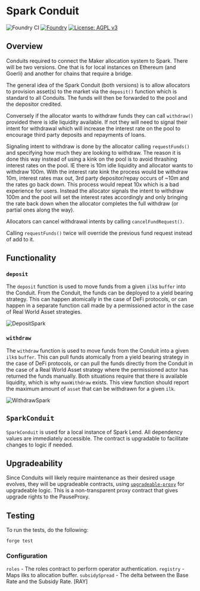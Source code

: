# Spark Conduit

![Foundry CI](https://github.com/marsfoundation/spark-conduits/actions/workflows/ci.yml/badge.svg)
[![Foundry][foundry-badge]][foundry]
[![License: AGPL v3](https://img.shields.io/badge/License-AGPL%20v3-blue.svg)](https://github.com/marsfoundation/spark-conduits/blob/master/LICENSE)

[foundry]: https://getfoundry.sh/
[foundry-badge]: https://img.shields.io/badge/Built%20with-Foundry-FFDB1C.svg

## Overview

Conduits required to connect the Maker allocation system to Spark. There will be two versions. One that is for local instances on Ethereum (and Goerli) and another for chains that require a bridge.

The general idea of the Spark Conduit (both versions) is to allow allocators to provision asset(s) to the market via the `deposit()` function which is standard to all Conduits. The funds will then be forwarded to the pool and the depositor credited.

Conversely if the allocator wants to withdraw funds they can call `withdraw()` provided there is idle liquidity available. If not they will need to signal their intent for withdrawal which will increase the interest rate on the pool to encourage third party deposits and repayments of loans.

Signaling intent to withdraw is done by the allocator calling `requestFunds()` and specifying how much they are looking to withdraw. The reason it is done this way instead of using a kink on the pool is to avoid thrashing interest rates on the pool. IE there is 10m idle liquidity and allocator wants to withdraw 100m. With the interest rate kink the process would be withdraw 10m, interest rates max out, 3rd party depositor/repay occurs of ~10m and the rates go back down. This process would repeat 10x which is a bad experience for users. Instead the allocator signals the intent to withdraw 100m and the pool will set the interest rates accordingly and only bringing the rate back down when the allocator completes the full withdraw (or partial ones along the way).

Allocators can cancel withdrawal intents by calling `cancelFundRequest()`.

Calling `requestFunds()` twice will override the previous fund request instead of add to it.

## Functionality

### `deposit`

The `deposit` function is used to move funds from a given `ilk`s `buffer` into the Conduit. From the Conduit, the funds can be deployed to a yield bearing strategy. This can happen atomically in the case of DeFi protocols, or can happen in a separate function call made by a permissioned actor in the case of Real World Asset strategies.

![DepositSpark](https://github.com/marsfoundation/spark-conduits/assets/44272939/ae246844-94de-4720-99d0-7ee8f7683a80)

### `withdraw`

The `withdraw` function is used to move funds from the Conduit into a given `ilk`s `buffer`. This can pull funds atomically from a yield bearing strategy in the case of DeFi protocols, or can pull the funds directly from the Conduit in the case of a Real World Asset strategy where the permissioned actor has returned the funds manually. Both situations require that there is available liquidity, which is why `maxWithdraw` exists. This view function should report the maximum amount of `asset` that can be withdrawn for a given `ilk`.

![WithdrawSpark](https://github.com/marsfoundation/spark-conduits/assets/44272939/a3e15eca-b8f8-42e8-bd18-0bc964c3efc7)

## `SparkConduit`

`SparkConduit` is used for a local instance of Spark Lend. All dependency values are immediately accessible. The contract is upgradable to facilitate changes to logic if needed.

## Upgradeability

Since Conduits will likely require maintenance as their desired usage evolves, they will be upgradeable contracts, using [`upgradeable-proxy`](https://github.com/marsfoundation/upgradeable-proxy) for upgradeable logic. This is a non-transparent proxy contract that gives upgrade rights to the PauseProxy.

## Testing

To run the tests, do the following:

```
forge test
```

### Configuration

`roles` - The roles contract to perform operator authentication.
`registry` - Maps ilks to allocation buffer.
`subsidySpread` - The delta between the Base Rate and the Subsidy Rate. [RAY]
